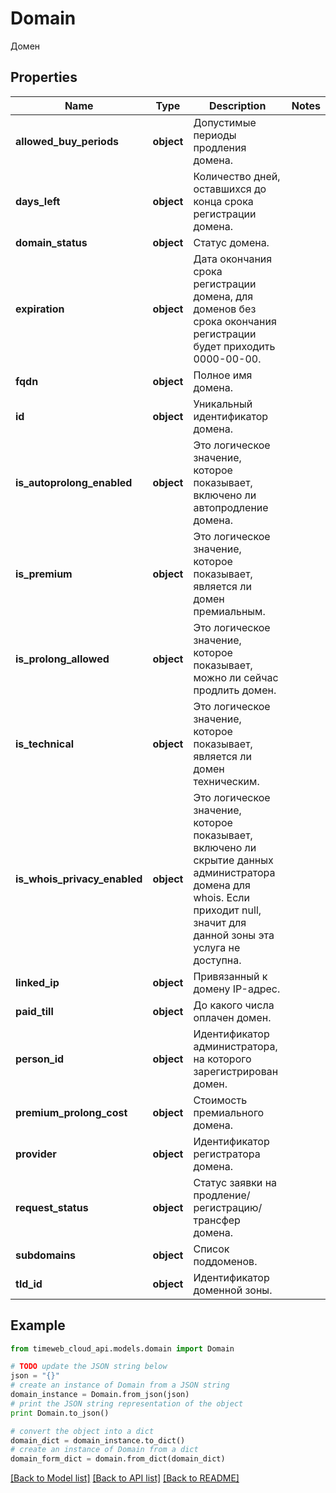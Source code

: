 # Domain

Домен

## Properties
Name | Type | Description | Notes
------------ | ------------- | ------------- | -------------
**allowed_buy_periods** | **object** | Допустимые периоды продления домена. | 
**days_left** | **object** | Количество дней, оставшихся до конца срока регистрации домена. | 
**domain_status** | **object** | Статус домена. | 
**expiration** | **object** | Дата окончания срока регистрации домена, для доменов без срока окончания регистрации будет приходить 0000-00-00. | 
**fqdn** | **object** | Полное имя домена. | 
**id** | **object** | Уникальный идентификатор домена. | 
**is_autoprolong_enabled** | **object** | Это логическое значение, которое показывает, включено ли автопродление домена. | 
**is_premium** | **object** | Это логическое значение, которое показывает, является ли домен премиальным. | 
**is_prolong_allowed** | **object** | Это логическое значение, которое показывает, можно ли сейчас продлить домен. | 
**is_technical** | **object** | Это логическое значение, которое показывает, является ли домен техническим. | 
**is_whois_privacy_enabled** | **object** | Это логическое значение, которое показывает, включено ли скрытие данных администратора домена для whois. Если приходит null, значит для данной зоны эта услуга не доступна. | 
**linked_ip** | **object** | Привязанный к домену IP-адрес. | 
**paid_till** | **object** | До какого числа оплачен домен. | 
**person_id** | **object** | Идентификатор администратора, на которого зарегистрирован домен. | 
**premium_prolong_cost** | **object** | Стоимость премиального домена. | 
**provider** | **object** | Идентификатор регистратора домена. | 
**request_status** | **object** | Статус заявки на продление/регистрацию/трансфер домена. | 
**subdomains** | **object** | Список поддоменов. | 
**tld_id** | **object** | Идентификатор доменной зоны. | 

## Example

```python
from timeweb_cloud_api.models.domain import Domain

# TODO update the JSON string below
json = "{}"
# create an instance of Domain from a JSON string
domain_instance = Domain.from_json(json)
# print the JSON string representation of the object
print Domain.to_json()

# convert the object into a dict
domain_dict = domain_instance.to_dict()
# create an instance of Domain from a dict
domain_form_dict = domain.from_dict(domain_dict)
```
[[Back to Model list]](../README.md#documentation-for-models) [[Back to API list]](../README.md#documentation-for-api-endpoints) [[Back to README]](../README.md)



